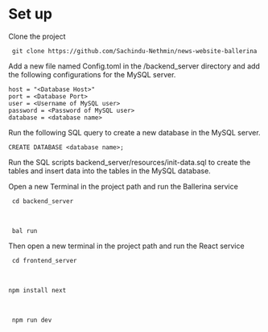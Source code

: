 <h1>Set up</h1>



Clone the project

     git clone https://github.com/Sachindu-Nethmin/news-website-ballerina

Add a new file named Config.toml in the /backend_server directory and add the following configurations for the MySQL server.
    
    host = "<Database Host>"
    port = <Database Port>
    user = <Username of MySQL user>
    password = <Password of MySQL user>
    database = <database name>

 Run the following SQL query to create a new database in the MySQL server.

    CREATE DATABASE <database name>;

Run the SQL scripts backend_server/resources/init-data.sql to create the tables and insert data into the tables in the MySQL database.

Open a new Terminal in the project path and run the Ballerina service

     cd backend_server
<br>
    
     bal run

Then open a new terminal in the project path and run the React service
    
     cd frontend_server
<br>

    npm install next
<br>

     npm run dev

   
